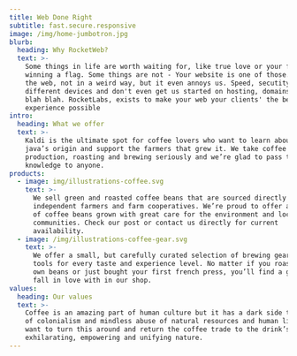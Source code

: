 ```yaml
---
title: Web Done Right
subtitle: fast.secure.responsive
image: /img/home-jumbotron.jpg
blurb:
  heading: Why RocketWeb?
  text: >-
    Some things in life are worth waiting for, like true love or your footy team
    winning a flag. Some things are not - Your website is one of those. We love
    the web, not in a weird way, but it even annoys us. Speed, secutity,
    different devices and don't even get us started on hosting, domains blah
    blah blah. RocketLabs, exists to make your web your clients' the best
    experience possible
intro:
  heading: What we offer
  text: >-
    Kaldi is the ultimate spot for coffee lovers who want to learn about their
    java’s origin and support the farmers that grew it. We take coffee
    production, roasting and brewing seriously and we’re glad to pass that
    knowledge to anyone.
products:
  - image: img/illustrations-coffee.svg
    text: >-
      We sell green and roasted coffee beans that are sourced directly from
      independent farmers and farm cooperatives. We’re proud to offer a variety
      of coffee beans grown with great care for the environment and local
      communities. Check our post or contact us directly for current
      availability.
  - image: /img/illustrations-coffee-gear.svg
    text: >-
      We offer a small, but carefully curated selection of brewing gear and
      tools for every taste and experience level. No matter if you roast your
      own beans or just bought your first french press, you’ll find a gadget to
      fall in love with in our shop.
values:
  heading: Our values
  text: >-
    Coffee is an amazing part of human culture but it has a dark side too – one
    of colonialism and mindless abuse of natural resources and human lives. We
    want to turn this around and return the coffee trade to the drink’s
    exhilarating, empowering and unifying nature.
---
```


